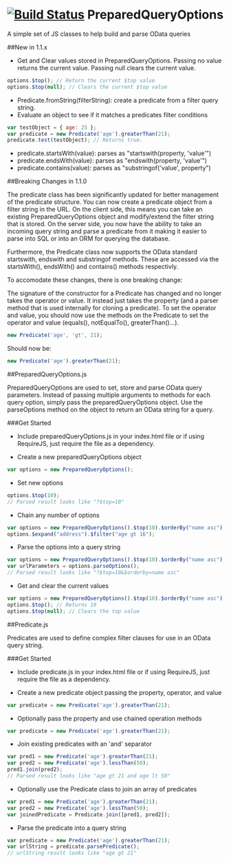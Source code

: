 [![Build Status](https://travis-ci.org/nova706/PreparedQueryOptions.svg?branch=1.1.1)](https://travis-ci.org/nova706/PreparedQueryOptions)
PreparedQueryOptions
=======================

A simple set of JS classes to help build and parse OData queries

##New in 1.1.x
- Get and Clear values stored in PreparedQueryOptions. Passing no value returns the current value. Passing null clears the current value.
```javascript
options.$top(); // Return the current $top value
options.$top(null); // Clears the current $top value
```
- Predicate.fromString(filterString): create a predicate from a filter query string.
- Evaluate an object to see if it matches a predicates filter conditions
```javascript
var testObject = { age: 25 };
var predicate = new Predicate('age').greaterThan(21);
predicate.test(testObject); // Returns true.
```
- predicate.startsWith(value): parses as "startswith(property, 'value'")
- predicate.endsWith(value): parses as "endswith(property, 'value'")
- predicate.contains(value): parses as "substringof('value', property")

##Breaking Changes in 1.1.0

The predicate class has been significantly updated for better management of the predicate structure. You can now create a predicate object from a filter string in the URL. On the client side, this means you can take an existing PreparedQueryOptions object and modify/extend the filter string that is stored. On the server side, you now have the ability to take an incoming query string and parse a predicate from it making it easier to parse into SQL or into an ORM for querying the database. 

Furthermore, the Predicate class now supports the OData standard startswith, endswith and substringof methods. These are accessed via the startsWith(), endsWith() and contains() methods respectivly.

To accomodate these changes, there is one breaking change:

The signature of the constructor for a Predicate has changed and no longer takes the operator or value. It instead just takes the property (and a parser method that is used internally for cloning a predicate). To set the operator and value, you should now use the methods on the Predicate to set the operator and value (equals(), notEqualTo(), greaterThan()...).

```javascript
new Predicate('age', 'gt', 21);
```
Should now be:
```javascript
new Predicate('age').greaterThan(21);
```

##PreparedQueryOptions.js

PreparedQueryOptions are used to set, store and parse OData query parameters. Instead of passing multiple arguments to methods for each query option, simply pass the preparedQueryOptions object. Use the parseOptions method on the object to return an OData string for a query.

###Get Started

- Include preparedQueryOptions.js in your index.html file or if using RequireJS, just require the file as a dependency.

- Create a new preparedQueryOptions object
```javascript
var options = new PreparedQueryOptions();
```

- Set new options
```javascript
options.$top(10);
// Parsed result looks like "?$top=10"
```

- Chain any number of options
```javascript
var options = new PreparedQueryOptions().$top(10).$orderBy("name asc");
options.$expand("address").$filter("age gt 16");
```

- Parse the options into a query string
```javascript
var options = new PreparedQueryOptions().$top(10).$orderBy("name asc");
var urlParameters = options.parseOptions();
// Parsed result looks like "?$top=10&$orderby=name asc"
```

- Get and clear the current values
```javascript
var options = new PreparedQueryOptions().$top(10).$orderBy("name asc");
options.$top(); // Returns 10
options.$top(null); // Clears the top value
```

##Predicate.js

Predicates are used to define complex filter clauses for use in an OData query string.

###Get Started

- Include predicate.js in your index.html file or if using RequireJS, just require the file as a dependency.

- Create a new predicate object passing the property, operator, and value
```javascript
var predicate = new Predicate('age').greaterThan(21);
```

- Optionally pass the property and use chained operation methods
```javascript
var predicate = new Predicate('age').greaterThan(21);
```

- Join existing predicates with an 'and' separator
```javascript
var pred1 = new Predicate('age').greaterThan(21);
var pred2 = new Predicate('age').lessThan(50);
pred1.join(pred2);
// Parsed result looks like "age gt 21 and age lt 50"
```

- Optionally use the Predicate class to join an array of predicates
```javascript
var pred1 = new Predicate('age').greaterThan(21);
var pred2 = new Predicate('age').lessThan(50);
var joinedPredicate = Predicate.join([pred1, pred2]);
```

- Parse the predicate into a query string
```javascript
var predicate = new Predicate('age').greaterThan(21);
var urlString = predicate.parsePredicate();
// urlString result looks like "age gt 21"
```

